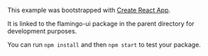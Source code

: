 This example was bootstrapped with [Create React App](https://github.com/facebook/create-react-app).

It is linked to the flamingo-ui package in the parent directory for development purposes.

You can run `npm install` and then `npm start` to test your package.
